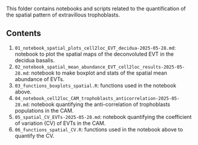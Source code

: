 This folder contains notebooks and scripts related to the quantification of the spatial pattern of extravillous trophoblasts. 

## Contents

1) `01_notebook_spatial_plots_cell2loc_EVT_decidua-2025-05-28.md`: notebook to plot the spatial maps of the deconvoluted EVT in the decidua basalis.
2) `02_notebook_spatial_mean_abundance_EVT_cell2loc_results-2025-05-28.md`: notebook to make boxplot and stats of the spatial mean abundance of EVTs.
3) `03_functions_boxplots_spatial.R`: functions used in the notebook above.
4) `04_notebook_cell2loc_CAM_trophoblasts_anticorrelation-2025-05-28.md`: notebook quantifying the anti-correlation of trophoblasts populations in the CAM.
5) `05_spatial_CV_EVTs-2025-05-28.md`: notebook quantifying the coefficient of variation (CV) of EVTs in the CAM. 
6) `06_functions_spatial_CV.R`: functions used in the notebook above to quantify the CV.



